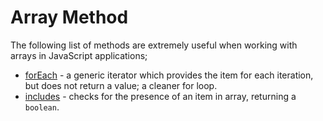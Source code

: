 # Array Method

The following list of methods are extremely useful when working with arrays in JavaScript applications;

- [forEach](./forEach) - a generic iterator which provides the item for each iteration, but does not return a value; a cleaner for loop.
- [includes](./includes) - checks for the presence of an item in array, returning a `boolean`.
